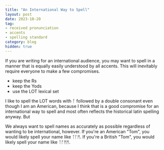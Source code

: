 ```yaml
---
title: "An International Way to Spell"
layout: post
date: 2023-10-20
tag:
- received pronunciation
- accents
- spelling standard
category: blog
hidden: true
---
```


If you are writing for an international audience, you may want to spell in a manner that is equally easily understood by all accents. This will inevitably require everyone to make a few compromises.

- keep the Rs
- keep the Yods
- use the LOT lexical set


I like to spell the LOT words with ᚩ followed by a double consonant even though I am an American, because I think that is a good compromise for an international way to spell and most often reflects the historical latin spelling anyway. But 

We always want to spell names as accurately as possible regardless of wanting to be international, however. If you're an American "Tom", you would likely spell your name like ᛏᚪᛗ. If you're a British "Tom", you would likely spell your name like ᛏᚩᛗᛗ.
